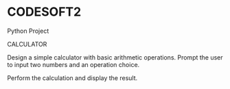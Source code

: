 # CODESOFT2
Python Project

CALCULATOR

Design a simple calculator with basic arithmetic operations. Prompt the user to input two numbers and an operation choice.

Perform the calculation and display the result.
